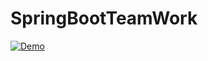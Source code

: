 # SpringBootTeamWork
[![Demo](https://user-images.githubusercontent.com/40495273/113172212-d6eadb00-9265-11eb-9a0e-3299afa7dc53.png)](https://youtu.be/tGp3OZDuru0 "Demo")
